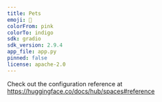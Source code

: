 ```yaml
---
title: Pets
emoji: 🐠
colorFrom: pink
colorTo: indigo
sdk: gradio
sdk_version: 2.9.4
app_file: app.py
pinned: false
license: apache-2.0
---
```


Check out the configuration reference at https://huggingface.co/docs/hub/spaces#reference
